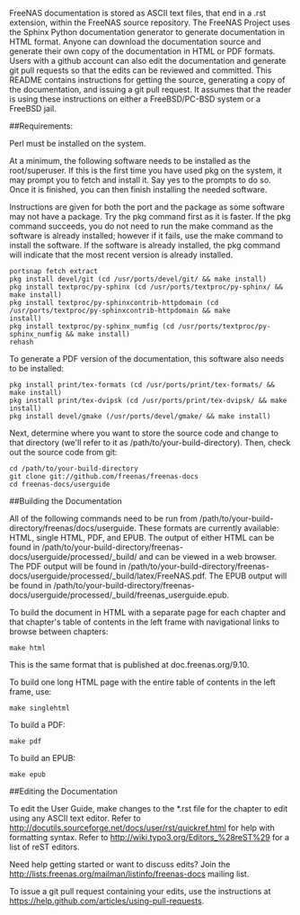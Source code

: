 FreeNAS documentation is stored as ASCII text files, that end in a .rst
extension, within the FreeNAS source repository. The FreeNAS Project
uses the Sphinx Python documentation generator to generate documentation
in HTML format. Anyone can download the documentation source and
generate their own copy of the documentation in HTML or PDF formats.
Users with a github account can also edit the documentation and generate
git pull requests so that the edits can be reviewed and committed. This
README contains instructions for getting the source, generating a copy
of the documentation, and issuing a git pull request. It assumes that
the reader is using these instructions on either a FreeBSD/PC-BSD system
or a FreeBSD jail.

##Requirements:

Perl must be installed on the system.

At a minimum, the following software needs to be installed as the
root/superuser. If this is the first time you have used pkg on the
system, it may prompt you to fetch and install it. Say yes to the
prompts to do so. Once it is finished, you can then finish installing
the needed software.

Instructions are given for both the port and the package as some
software may not have a package. Try the pkg command first as it is
faster. If the pkg command succeeds, you do not need to run the make
command as the software is already installed; however if it fails, use
the make command to install the software. If the software is already
installed, the pkg command will indicate that the most recent version is
already installed.

```
portsnap fetch extract
pkg install devel/git (cd /usr/ports/devel/git/ && make install)
pkg install textproc/py-sphinx (cd /usr/ports/textproc/py-sphinx/ && make install)
pkg install textproc/py-sphinxcontrib-httpdomain (cd /usr/ports/textproc/py-sphinxcontrib-httpdomain && make
install)
pkg install textproc/py-sphinx_numfig (cd /usr/ports/textproc/py-sphinx_numfig && make install)
rehash
```

To generate a PDF version of the documentation, this software also needs
to be installed:

```
pkg install print/tex-formats (cd /usr/ports/print/tex-formats/ && make install)
pkg install print/tex-dvipsk (cd /usr/ports/print/tex-dvipsk/ && make install)
pkg install devel/gmake (/usr/ports/devel/gmake/ && make install)
```

Next, determine where you want to store the source code and change to
that directory (we'll refer to it as /path/to/your-build-directory).
Then, check out the source code from git:

```
cd /path/to/your-build-directory
git clone git://github.com/freenas/freenas-docs
cd freenas-docs/userguide
```

##Building the Documentation

All of the following commands need to be run from
/path/to/your-build-directory/freenas/docs/userguide. These formats are
currently available: HTML, single HTML, PDF, and EPUB. The output of
either HTML can be found in
/path/to/your-build-directory/freenas-docs/userguide/processed/_build/
and can be viewed in a web browser. The PDF output will be found in
/path/to/your-build-directory/freenas-docs/userguide/processed/_build/latex/FreeNAS.pdf.
The EPUB output will be found in
/path/to/your-build-directory/freenas-docs/userguide/processed/_build/freenas_userguide.epub.

To build the document in HTML with a separate page for each chapter and
that chapter's table of contents in the left frame with navigational
links to browse between chapters:

```
make html
```

This is the same format that is published at doc.freenas.org/9.10.

To build one long HTML page with the entire table of contents in the
left frame, use:

```
make singlehtml
```

To build a PDF:

```
make pdf
```

To build an EPUB:

```
make epub
```

##Editing the Documentation

To edit the User Guide, make changes to the *.rst file for the chapter
to edit using any ASCII text editor. Refer to
http://docutils.sourceforge.net/docs/user/rst/quickref.html for help
with formatting syntax. Refer to
http://wiki.typo3.org/Editors_%28reST%29 for a list of reST editors.

Need help getting started or want to discuss edits? Join the
http://lists.freenas.org/mailman/listinfo/freenas-docs mailing list.

To issue a git pull request containing your edits, use the instructions
at https://help.github.com/articles/using-pull-requests.
